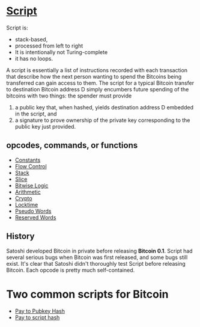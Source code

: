 # [Script](https://en.bitcoin.it/wiki/Script)

Script is:
- stack-based,
- processed from left to right
-  It is intentionally not Turing-complete
-  it has no loops.

A script is essentially a list of instructions recorded with each transaction that describe how the next person wanting to spend the Bitcoins being transferred can gain access to them. The script for a typical Bitcoin transfer to destination Bitcoin address D simply encumbers future spending of the bitcoins with two things: the spender must provide

1) a public key that, when hashed, yields destination address D embedded in the script, and
2) a signature to prove ownership of the private key corresponding to the public key just provided.


## opcodes, commands, or functions

- [Constants](https://en.bitcoin.it/wiki/Script#Constants)
- [Flow Control](https://en.bitcoin.it/wiki/Script#Flow_control)
- [Stack](https://en.bitcoin.it/wiki/Script#Stack)
- [Slice](https://en.bitcoin.it/wiki/Script#Slice)
- [Bitwise Logic](https://en.bitcoin.it/wiki/Script#Bitwise_logic)
- [Arithmetic](https://en.bitcoin.it/wiki/Script#Arithmetic)
- [Crypto](https://en.bitcoin.it/wiki/Script#Crypto)
- [Locktime](https://en.bitcoin.it/wiki/Script#Locktime)
- [Pseudo Words](https://en.bitcoin.it/wiki/Script#Pseudo-words)
- [Reserved Words](https://en.bitcoin.it/wiki/Script#Reserved_words)

## History

Satoshi developed Bitcoin in private before releasing **Bitcoin 0.1**.
Script had several serious bugs when Bitcoin was first released, and some bugs still exist.
It's clear that Satoshi didn't thoroughly test Script before releasing Bitcoin.
Each opcode is pretty much self-contained.

# Two common scripts for Bitcoin

- [Pay to Pubkey Hash](https://en.bitcoinwiki.org/wiki/Pay-to-Pubkey_Hash)
- [Pay to script hash](https://en.bitcoin.it/wiki/Pay_to_script_hash)
